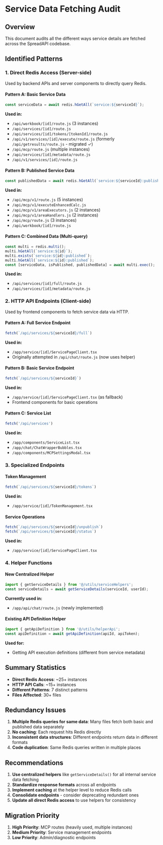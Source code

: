 # Service Data Fetching Audit

## Overview
This document audits all the different ways service details are fetched across the SpreadAPI codebase.

## Identified Patterns

### 1. Direct Redis Access (Server-side)
Used by backend APIs and server components to directly query Redis.

#### Pattern A: Basic Service Data
```javascript
const serviceData = await redis.hGetAll(`service:${serviceId}`);
```
**Used in:**
- `/api/workbook/[id]/route.js` (3 instances)
- `/api/services/[id]/route.js`
- `/api/services/[id]/tokens/[tokenId]/route.js`
- `/api/v1/services/[id]/execute/route.js` (formerly `/api/getresults/route.js` - migrated ✓)
- `/api/mcp/route.js` (multiple instances)
- `/api/services/[id]/metadata/route.js`
- `/api/v1/services/[id]/route.js`

#### Pattern B: Published Service Data
```javascript
const publishedData = await redis.hGetAll(`service:${serviceId}:published`);
```
**Used in:**
- `/api/mcp/v1/route.js` (5 instances)
- `/api/mcp/v1/executeEnhancedCalc.js`
- `/api/mcp/v1/areaExecutors.js` (2 instances)
- `/api/mcp/v1/areaHandlers.js` (2 instances)
- `/api/mcp/route.js` (3 instances)
- `/api/workbook/[id]/route.js`

#### Pattern C: Combined Data (Multi-query)
```javascript
const multi = redis.multi();
multi.hGetAll(`service:${id}`);
multi.exists(`service:${id}:published`);
multi.hGetAll(`service:${id}:published`);
const [serviceData, isPublished, publishedData] = await multi.exec();
```
**Used in:**
- `/api/services/[id]/full/route.js`
- `/api/services/[id]/metadata/route.js`

### 2. HTTP API Endpoints (Client-side)
Used by frontend components to fetch service data via HTTP.

#### Pattern A: Full Service Endpoint
```javascript
fetch(`/api/services/${serviceId}/full`)
```
**Used in:**
- `/app/service/[id]/ServicePageClient.tsx`
- Originally attempted in `/api/chat/route.js` (now uses helper)

#### Pattern B: Basic Service Endpoint
```javascript
fetch(`/api/services/${serviceId}`)
```
**Used in:**
- `/app/service/[id]/ServicePageClient.tsx` (as fallback)
- Frontend components for basic operations

#### Pattern C: Service List
```javascript
fetch('/api/services')
```
**Used in:**
- `/app/components/ServiceList.tsx`
- `/app/chat/ChatWrapperBubbles.tsx`
- `/app/components/MCPSettingsModal.tsx`

### 3. Specialized Endpoints

#### Token Management
```javascript
fetch(`/api/services/${serviceId}/tokens`)
```
**Used in:**
- `/app/service/[id]/TokenManagement.tsx`

#### Service Operations
```javascript
fetch(`/api/services/${serviceId}/unpublish`)
fetch(`/api/services/${serviceId}/status`)
```
**Used in:**
- `/app/service/[id]/ServicePageClient.tsx`

### 4. Helper Functions

#### New Centralized Helper
```javascript
import { getServiceDetails } from '@/utils/serviceHelpers';
const serviceDetails = await getServiceDetails(serviceId, userId);
```
**Currently used in:**
- `/app/api/chat/route.js` (newly implemented)

#### Existing API Definition Helper
```javascript
import { getApiDefinition } from '@/utils/helperApi';
const apiDefinition = await getApiDefinition(apiId, apiToken);
```
**Used for:**
- Getting API execution definitions (different from service metadata)

## Summary Statistics

- **Direct Redis Access**: ~25+ instances
- **HTTP API Calls**: ~15+ instances
- **Different Patterns**: 7 distinct patterns
- **Files Affected**: 30+ files

## Redundancy Issues

1. **Multiple Redis queries for same data**: Many files fetch both basic and published data separately
2. **No caching**: Each request hits Redis directly
3. **Inconsistent data structures**: Different endpoints return data in different formats
4. **Code duplication**: Same Redis queries written in multiple places

## Recommendations

1. **Use centralized helpers** like `getServiceDetails()` for all internal service data fetching
2. **Standardize response formats** across all endpoints
3. **Implement caching** at the helper level to reduce Redis calls
4. **Consolidate endpoints** - consider deprecating redundant ones
5. **Update all direct Redis access** to use helpers for consistency

## Migration Priority

1. **High Priority**: MCP routes (heavily used, multiple instances)
2. **Medium Priority**: Service management endpoints
3. **Low Priority**: Admin/diagnostic endpoints